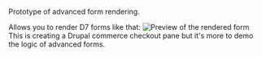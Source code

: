 Prototype of advanced form rendering.

Allows you to render D7 forms like that: ![Preview of the rendered form](https://monosnap.com/image/Qn9dDPKfxZTqJykLeBW80c1Yo.png)
This is creating a Drupal commerce checkout pane but it's more to demo the logic of advanced forms.
